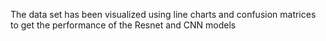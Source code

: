 The data set has been visualized using line charts and confusion matrices to get the performance of the Resnet and CNN models

